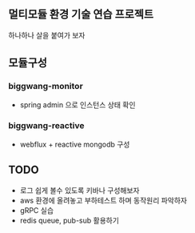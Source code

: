## 멀티모듈 환경 기술 연습 프로젝트
하나하나 살을 붙여가 보자

## 모듈구성
### biggwang-monitor
- spring admin 으로 인스턴스 상태 확인
### biggwang-reactive
- webflux + reactive mongodb 구성

## TODO
- 로그 쉽게 볼수 있도록 키바나 구성해보자
- aws 환경에 올려놓고 부하테스트 하며 동작원리 파악하자
- gRPC 실습
- redis queue, pub-sub 활용하기